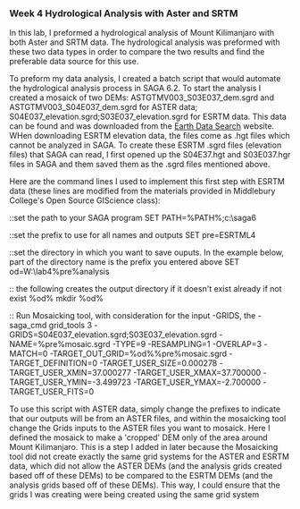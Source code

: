 ### Week 4 Hydrological Analysis with Aster and SRTM

In this lab, I preformed a hydrological analysis of Mount Kilimanjaro with both Aster and SRTM data. The hydrological analysis was preformed with these two data types in order to compare the two results and find the preferable data source for this use. 

To preform my data analysis, I created a batch script that would automate the hydrological analysis process in SAGA 6.2. To start the analysis I created a mosaick of two DEMs: ASTGTMV003_S03E037_dem.sgrd and ASTGTMV003_S04E037_dem.sgrd for ASTER data; S04E037_elevation.sgrd;S03E037_elevation.sgrd for ESRTM data. This data can be found and was downloaded from the [Earth Data Search](https://earthdata.nasa.gov/) website. WHen downloading ESRTM elevation data, the files come as .hgt files which cannot be analyzed in SAGA. To create these ESRTM .sgrd files (elevation files) that SAGA can read, I first opened up the S04E37.hgt and S03E037.hgr files in SAGA and them saved them as the .sgrd files mentioned above. 

Here are the command lines I used to implement this first step with ESRTM data (these lines are modified from the materials provided in Middlebury College's Open Source GIScience class):

::set the path to your SAGA program
SET PATH=%PATH%;c:\saga6

::set the prefix to use for all names and outputs
SET pre=ESRTML4

::set the directory in which you want to save ouputs. In the example below, part of the directory name is the prefix you entered above
SET od=W:\lab4\%pre%analysis

:: the following creates the output directory if it doesn't exist already
if not exist %od% mkdir %od%

:: Run Mosaicking tool, with consideration for the input -GRIDS, the -
saga_cmd grid_tools 3 -GRIDS=S04E037_elevation.sgrd;S03E037_elevation.sgrd -NAME=%pre%mosaic.sgrd -TYPE=9 -RESAMPLING=1 -OVERLAP=3 -MATCH=0 -TARGET_OUT_GRID=%od%\%pre%mosaic.sgrd -TARGET_DEFINITION=0 -TARGET_USER_SIZE=0.000278 -TARGET_USER_XMIN=37.000277 -TARGET_USER_XMAX=37.700000 -TARGET_USER_YMIN=-3.499723 -TARGET_USER_YMAX=-2.700000 -TARGET_USER_FITS=0

To use this script with ASTER data, simply change the prefixes to indicate that our outputs will be from an ASTER files, and within the mosaicking tool change the Grids inputs to the ASTER files you want to mosaick. Here I defined the mosaick to make a 'cropped' DEM only of the area  around Mount Kilimanjaro. This is a step I added in later because the Mosaicking tool did not create exactly the same grid systems for the ASTER and ESRTM data, which did not allow the ASTER DEMs (and the analysis grids created based off of these DEMs) to be compared to the ESRTM DEMs (and the analysis grids based off of these DEMs). This way, I could ensure that the grids I was creating were being created using the same grid system  
